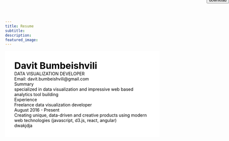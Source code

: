 ```yaml
---
title: Resume 
subtitle: 
description:
featured_image: 
---
```

 

<button class="download-button" style="right:0px;top:-10px;position:absolute" class='button' onclick="convertToPdf()">download</button>

<style>
	.resume{
	   color:black;
	}

	.resume .name{
       font-size:30px;
	   font-weight:bold;
	}
</style>

<script>
   console.log('Javascript executed from "about" page directly')	
</script>


<div class='resume' style="background-color:white;padding:30px">
	<div class='name'>
	                    Davit Bumbeishvili  
    </div>
	<div class="position">
                     	DATA VISUALIZATION DEVELOPER 
	</div>
	<div class="email" >
						Email: davit.bumbeishvili@gmail.com
	</div>
	<div  class="summary" >						
						Summary
    <div>
	<div class="summary-body"> 
						  specialized in data visualization and impressive web based analytics tool building
	</div>
	<div class="experience">
						Experience
	<div/>
	<div class="remote">
						Freelance data visualization developer
 	</div>
	<div class="remote-time">
						August 2016 - Present
	</div>
	<div class="">
						Creating unique, data-driven and creative products using modern web technologies (javascript, d3.js, react, angular) 
	</div>
	<div class="">
					dwakjdja
	</div>	
</div>
